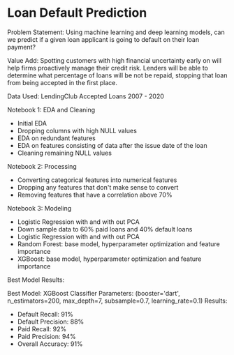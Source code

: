 # Loan Default Prediction

Problem Statement:
Using machine learning and deep learning models, can we predict if a given loan applicant is going to default on their loan payment?

Value Add:
Spotting customers with high financial uncertainty early on will help firms proactively manage their credit risk. Lenders will be able to determine what percentage of loans will be not be repaid, stopping that loan from being accepted in the first place.

Data Used:
LendingClub Accepted Loans 2007 - 2020

Notebook 1: EDA and Cleaning
- Initial EDA
- Dropping columns with high NULL values
- EDA on redundant features
- EDA on features consisting of data after the issue date of the loan
- Cleaning remaining NULL values

Notebook 2: Processing 
- Converting categorical features into numerical features
- Dropping any features that don't make sense to convert
- Removing features that have a correlation above 70%

Notebook 3: Modeling
- Logistic Regression with and with out PCA
- Down sample data to 60% paid loans and 40% default loans
- Logistic Regression with and with out PCA
- Random Forest: base model, hyperparameter optimization and feature importance
- XGBoost: base model, hyperparameter optimization and feature importance

Best Model Results:

Best Model: XGBoost Classifier
Parameters: (booster='dart', n_estimators=200, max_depth=7, subsample=0.7, learning_rate=0.1)
Results:
- Default Recall: 91%
- Default Precision: 88%
- Paid Recall: 92%
- Paid Precision: 94%
- Overall Accuracy: 91%